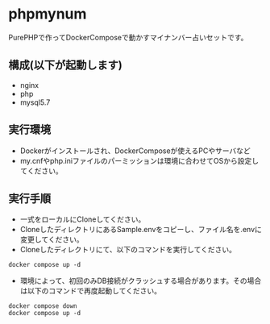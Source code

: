 # phpmynum
PurePHPで作ってDockerComposeで動かすマイナンバー占いセットです。
## 構成(以下が起動します)
- nginx
- php
- mysql5.7
## 実行環境
- Dockerがインストールされ、DockerComposeが使えるPCやサーバなど
- my.cnfやphp.iniファイルのパーミッションは環境に合わせてOSから設定してください。
## 実行手順
- 一式をローカルにCloneしてください。
- CloneしたディレクトリにあるSample.envをコピーし、ファイル名を.envに変更してください。
- Cloneしたディレクトリにて、以下のコマンドを実行してください。
```
docker compose up -d
```
- 環境によって、初回のみDB接続がクラッシュする場合があります。その場合は以下のコマンドで再度起動してください。
```
docker compose down
docker compose up -d
```
